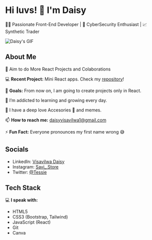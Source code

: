 # Hi luvs! 👋 I'm Daisy

👩‍💻 Passionate Front-End Developer | 🌱 CyberSecurity Enthusiast | 📈 Synthetic Trader  

![Daisy's GIF](https://media.giphy.com/media/3ohzdRrFdchNyM4BNK/giphy.gif)

## About Me

🔭 Aim to do More React Projects and Colaborations

💻 **Recent Project:** Mini React apps. Check my [repository](link-to-your-repo)!

💫 **Goals:** From now on, I am going to create projects only in React.

🌱 I’m addicted to learning and growing every day.

🤍 I have a deep love Accesories 🎀 and memes.

📫 **How to reach me:** [daisyvisavilwa1@gmail.com](mailto:daisyvisavilwa@gmail.com)

⚡ **Fun Fact:** Everyone pronounces my first name wrong 😅

## Socials

- LinkedIn: [Visavilwa Daisy](https://www.linkedin.com/in/visavilwa-daisy-766b68274/)
- Instagram: [Savi_.Store](https://www.instagram.com/savi_.store/)
- Twitter: [@Tessie](https://twitter.com/Savi94858313)

## Tech Stack

💻 **I speak with:**

- HTML5
- CSS3 (Bootstrap, Tailwind)
- JavaScript (React)
- Git
- Canva
